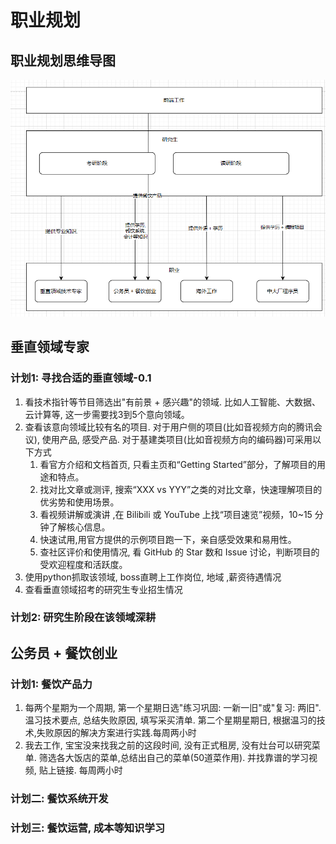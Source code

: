 # 职业规划

## 职业规划思维导图
![img.png](./imgs/img.png)

## 垂直领域专家
### 计划1: 寻找合适的垂直领域-0.1
1. 看技术指针等节目筛选出"有前景 + 感兴趣"的领域. 比如人工智能、大数据、云计算等, 这一步需要找3到5个意向领域。
2. 查看该意向领域比较有名的项目. 对于用户侧的项目(比如音视频方向的腾讯会议), 使用产品, 感受产品. 对于基建类项目(比如音视频方向的编码器)可采用以下方式
   1. 看官方介绍和文档首页, 只看主页和“Getting Started”部分，了解项目的用途和特点。
   2. 找对比文章或测评, 搜索“XXX vs YYY”之类的对比文章，快速理解项目的优劣势和使用场景。
   3. 看视频讲解或演讲 ,在 Bilibili 或 YouTube 上找“项目速览”视频，10~15 分钟了解核心信息。
   4. 快速试用,用官方提供的示例项目跑一下，亲自感受效果和易用性。
   5. 查社区评价和使用情况, 看 GitHub 的 Star 数和 Issue 讨论，判断项目的受欢迎程度和活跃度。
3. 使用python抓取该领域, boss直聘上工作岗位, 地域 ,薪资待遇情况
4. 查看垂直领域招考的研究生专业招生情况

### 计划2: 研究生阶段在该领域深耕


## 公务员 + 餐饮创业
### 计划1: 餐饮产品力
1. 每两个星期为一个周期, 第一个星期日选"练习巩固: 一新一旧"或"复习: 两旧". 温习技术要点, 总结失败原因, 填写采买清单. 第二个星期星期日, 根据温习的技术,失败原因的解决方案进行实践.每周两小时
2. 我去工作, 宝宝没来找我之前的这段时间, 没有正式租房, 没有灶台可以研究菜单. 筛选各大饭店的菜单,总结出自己的菜单(50道菜作用). 并找靠谱的学习视频, 贴上链接. 每周两小时

### 计划二: 餐饮系统开发

### 计划三: 餐饮运营, 成本等知识学习


